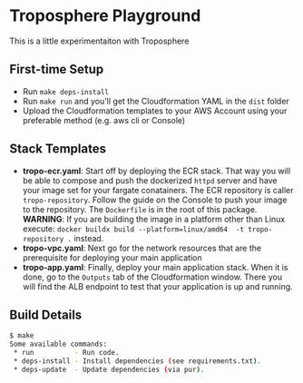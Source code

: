 # Troposphere Playground

This is a little experimentaiton with Troposphere

## First-time Setup

* Run `make deps-install`
* Run `make run` and you'll get the Cloudformation YAML in the `dist` folder
* Upload the Cloudformation templates to your AWS Account using your preferable method (e.g. aws cli or Console)

## Stack Templates
* **tropo-ecr.yaml**: Start off by deploying the ECR stack. That way you will be able to compose and push the dockerized `httpd` server and have your image set for your fargate conatainers. The ECR repository is caller `tropo-repository`. Follow the guide on the Console to push your image to the repository. The `Dockerfile` is in the root of this package.
 **WARNING**: If you are building the image in a platform other than Linux execute: `docker buildx build --platform=linux/amd64  -t tropo-repository .` instead.
* **tropo-vpc.yaml**: Next go for the network resources that are the prerequisite for deploying your main application
* **tropo-app.yaml**: Finally, deploy your main application stack. When it is done, go to the `Outputs` tab of the Cloudformation window. There you will find the ALB endpoint to test that your application is up and running.

## Build Details
```bash
$ make
Some available commands:
 * run          - Run code.
 * deps-install - Install dependencies (see requirements.txt).
 * deps-update  - Update dependencies (via pur).
```
